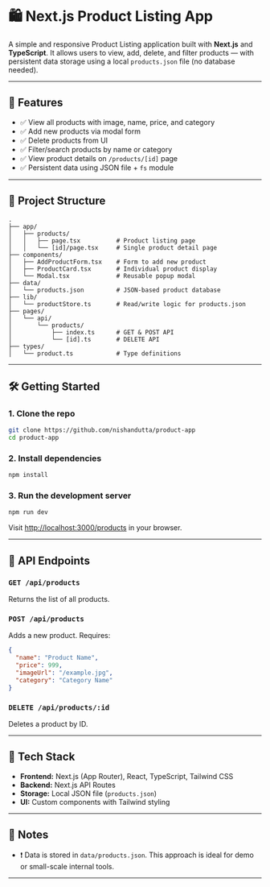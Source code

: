 # 🛍️ Next.js Product Listing App

A simple and responsive Product Listing application built with **Next.js** and **TypeScript**. It allows users to view, add, delete, and filter products — with persistent data storage using a local `products.json` file (no database needed).

---

## 🚀 Features

- ✅ View all products with image, name, price, and category
- ✅ Add new products via modal form
- ✅ Delete products from UI
- ✅ Filter/search products by name or category
- ✅ View product details on `/products/[id]` page
- ✅ Persistent data using JSON file + `fs` module

---

## 📁 Project Structure

```
.
├── app/
│   ├── products/
│   │   ├── page.tsx          # Product listing page
│   │   └── [id]/page.tsx     # Single product detail page
├── components/
│   ├── AddProductForm.tsx    # Form to add new product
│   ├── ProductCard.tsx       # Individual product display
│   └── Modal.tsx             # Reusable popup modal
├── data/
│   └── products.json         # JSON-based product database
├── lib/
│   └── productStore.ts       # Read/write logic for products.json
├── pages/
│   └── api/
│       └── products/
│           ├── index.ts      # GET & POST API
│           └── [id].ts       # DELETE API
├── types/
│   └── product.ts            # Type definitions
```

---

## 🛠️ Getting Started

### 1. Clone the repo

```bash
git clone https://github.com/nishandutta/product-app
cd product-app
```

### 2. Install dependencies

```bash
npm install
```

### 3. Run the development server

```bash
npm run dev
```

Visit [http://localhost:3000/products](http://localhost:3000/products) in your browser.

---

## 🔌 API Endpoints

### `GET /api/products`
Returns the list of all products.

### `POST /api/products`
Adds a new product. Requires:
```json
{
  "name": "Product Name",
  "price": 999,
  "imageUrl": "/example.jpg",
  "category": "Category Name"
}
```

### `DELETE /api/products/:id`
Deletes a product by ID.

---

## 🧠 Tech Stack

- **Frontend:** Next.js (App Router), React, TypeScript, Tailwind CSS
- **Backend:** Next.js API Routes
- **Storage:** Local JSON file (`products.json`)
- **UI:** Custom components with Tailwind styling

---

## 📝 Notes

- ❗ Data is stored in `data/products.json`. This approach is ideal for demo or small-scale internal tools.

---
